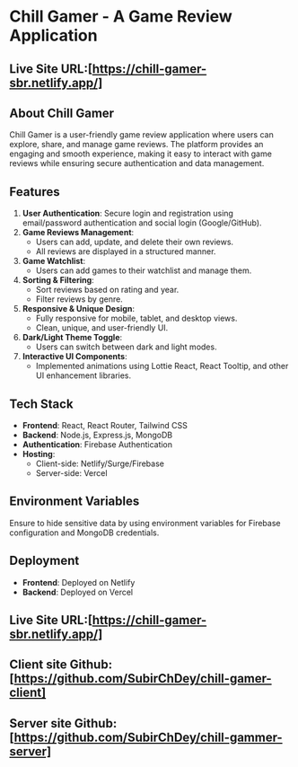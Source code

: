 # Chill Gamer - A Game Review Application

## Live Site URL:[https://chill-gamer-sbr.netlify.app/]

## About Chill Gamer
Chill Gamer is a user-friendly game review application where users can explore, share, and manage game reviews. The platform provides an engaging and smooth experience, making it easy to interact with game reviews while ensuring secure authentication and data management.

## Features
1. **User Authentication**: Secure login and registration using email/password authentication and social login (Google/GitHub).
2. **Game Reviews Management**:
   - Users can add, update, and delete their own reviews.
   - All reviews are displayed in a structured manner.
3. **Game Watchlist**:
   - Users can add games to their watchlist and manage them.
4. **Sorting & Filtering**:
   - Sort reviews based on rating and year.
   - Filter reviews by genre.
5. **Responsive & Unique Design**:
   - Fully responsive for mobile, tablet, and desktop views.
   - Clean, unique, and user-friendly UI.
6. **Dark/Light Theme Toggle**:
   - Users can switch between dark and light modes.
7. **Interactive UI Components**:
   - Implemented animations using Lottie React, React Tooltip, and other UI enhancement libraries.

## Tech Stack
- **Frontend**: React, React Router, Tailwind CSS
- **Backend**: Node.js, Express.js, MongoDB
- **Authentication**: Firebase Authentication
- **Hosting**:
  - Client-side: Netlify/Surge/Firebase
  - Server-side: Vercel



## Environment Variables
Ensure to hide sensitive data by using environment variables for Firebase configuration and MongoDB credentials.

## Deployment
- **Frontend**: Deployed on Netlify
- **Backend**: Deployed on Vercel

## Live Site URL:[https://chill-gamer-sbr.netlify.app/]

## Client site Github:[https://github.com/SubirChDey/chill-gamer-client]
## Server site Github:[https://github.com/SubirChDey/chill-gammer-server]
